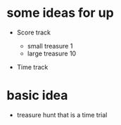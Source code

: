 # some ideas for up 

- Score track

	- small treasure 1
	- large treasure 10
- Time track 

# basic idea
- treasure hunt that is  a  time trial
